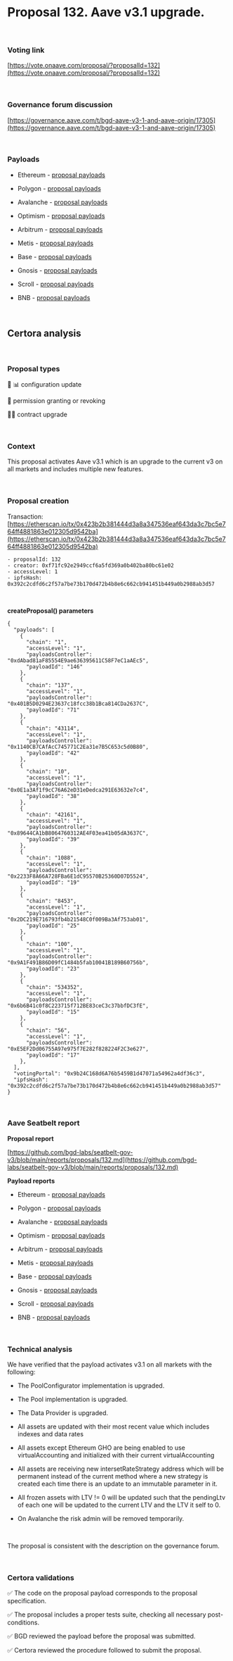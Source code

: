 # Proposal 132. Aave v3.1 upgrade.

<br>

### Voting link

[https://vote.onaave.com/proposal/?proposalId=132](https://vote.onaave.com/proposal/?proposalId=132)

<br>

### Governance forum discussion

[https://governance.aave.com/t/bgd-aave-v3-1-and-aave-origin/17305](https://governance.aave.com/t/bgd-aave-v3-1-and-aave-origin/17305)

<br>

### Payloads

* Ethereum - [proposal payloads](https://etherscan.io/address/0x3bf13188225532Dbd685E2c61b78764F97082D7C#code#F1#L1)

* Polygon - [proposal payloads](https://polygonscan.com/address/0xA90ea303522c0df5028687aF2aD6D9231325Abe1#code#F1#L1)

* Avalanche - [proposal payloads](https://snowtrace.io/address/0x790B67496cB43b25527451Ff8f954e9198EC9bAb/contract/43114/code)

* Optimism - [proposal payloads](https://optimistic.etherscan.io/address/0x9F6C2BC9464213b3C71B2b19A80fc3d56a48342F#code#F1#L1)

* Arbitrum - [proposal payloads](https://arbiscan.io/address/0x9F6C2BC9464213b3C71B2b19A80fc3d56a48342F#code#F1#L1)

* Metis - [proposal payloads](https://explorer.metis.io/address/0x9720ce2Cd5742197D6793723B256282a8920Ed86/contract/1088/code#loaded)

* Base - [proposal payloads](https://basescan.org/address/0x0Ec40C6dA8C7fc6E39BBCe8c6f24c894389a69A7#code#F1#L1)

* Gnosis - [proposal payloads](https://gnosisscan.io/address/0xb7F0202604eF32AaAbdD79053a8777e928EdF70E#code#F1#L1)

* Scroll - [proposal payloads](https://scrollscan.com/address/0xa91a89a230568A86FC3E72610baeB0D917453790#code#F1#L1)

* BNB - [proposal payloads](https://bscscan.com/address/0xCa6dFc503f7024CB599Be40628232D74393C5d70#code#F1#L1)

<br>

## Certora analysis

<br>

### Proposal types

:wrench: :bar_chart: configuration update

:handshake: permission granting or revoking

:scroll::small_red_triangle: contract upgrade

<br>

### Context

This proposal activates Aave v3.1 which is an upgrade to the current v3 on all markets and includes multiple new features.

<br>

### Proposal creation

Transaction: [https://etherscan.io/tx/0x423b2b381444d3a8a347536eaf643da3c7bc5e764ff4881863e012305d9542ba](https://etherscan.io/tx/0x423b2b381444d3a8a347536eaf643da3c7bc5e764ff4881863e012305d9542ba)

```
- proposalId: 132
- creator: 0xf71fc92e2949ccf6a5fd369a0b402ba80bc61e02
- accessLevel: 1
- ipfsHash: 0x392c2cdfd6c2f57a7be73b170d472b4b8e6c662cb941451b449a0b2988ab3d57
```

<br>

**createProposal() parameters**

```
{
  "payloads": [ 
    { 
      "chain": "1", 
      "accessLevel": "1", 
      "payloadsController": "0xdAbad81aF85554E9ae636395611C58F7eC1aAEc5", 
      "payloadId": "146" 
    }, 
    { 
      "chain": "137", 
      "accessLevel": "1", 
      "payloadsController": "0x401B5D0294E23637c18fcc38b1Bca814CDa2637C", 
      "payloadId": "71" 
    }, 
    { 
      "chain": "43114", 
      "accessLevel": "1", 
      "payloadsController": "0x1140CB7CAfAcC745771C2Ea31e7B5C653c5d0B80", 
      "payloadId": "42" 
    }, 
    { 
      "chain": "10", 
      "accessLevel": "1", 
      "payloadsController": "0x0E1a3Af1f9cC76A62eD31eDedca291E63632e7c4", 
      "payloadId": "38" 
    }, 
    { 
      "chain": "42161", 
      "accessLevel": "1", 
      "payloadsController": "0x89644CA1bB8064760312AE4F03ea41b05dA3637C", 
      "payloadId": "39" 
    }, 
    { 
      "chain": "1088", 
      "accessLevel": "1", 
      "payloadsController": "0x2233F8A66A728FBa6E1dC95570B25360D07D5524", 
      "payloadId": "19" 
    }, 
    { 
      "chain": "8453", 
      "accessLevel": "1", 
      "payloadsController": "0x2DC219E716793fb4b21548C0f009Ba3Af753ab01", 
      "payloadId": "25" 
    }, 
    { 
      "chain": "100", 
      "accessLevel": "1", 
      "payloadsController": "0x9A1F491B86D09fC1484b5fab10041B189B60756b", 
      "payloadId": "23" 
    }, 
    { 
      "chain": "534352", 
      "accessLevel": "1", 
      "payloadsController": "0x6b6B41c0f8C223715f712BE83ceC3c37bbfDC3fE", 
      "payloadId": "15" 
    }, 
    { 
      "chain": "56", 
      "accessLevel": "1", 
      "payloadsController": "0xE5EF2Dd06755A97e975f7E282f828224F2C3e627", 
      "payloadId": "17" 
    }, 
  ], 
  "votingPortal": "0x9b24C168d6A76b5459B1d47071a54962a4df36c3", 
  "ipfsHash": "0x392c2cdfd6c2f57a7be73b170d472b4b8e6c662cb941451b449a0b2988ab3d57" 
}
```

<br>

### Aave Seatbelt report

**Proposal report**

[https://github.com/bgd-labs/seatbelt-gov-v3/blob/main/reports/proposals/132.md](https://github.com/bgd-labs/seatbelt-gov-v3/blob/main/reports/proposals/132.md)

**Payload reports**

* Ethereum - [proposal payloads](https://github.com/bgd-labs/seatbelt-gov-v3/blob/main/reports/payloads/1/0xdAbad81aF85554E9ae636395611C58F7eC1aAEc5/146.md)

* Polygon - [proposal payloads](https://github.com/bgd-labs/seatbelt-gov-v3/blob/main/reports/payloads/137/0x401B5D0294E23637c18fcc38b1Bca814CDa2637C/71.md)

* Avalanche - [proposal payloads](https://github.com/bgd-labs/seatbelt-gov-v3/blob/main/reports/payloads/43114/0x1140CB7CAfAcC745771C2Ea31e7B5C653c5d0B80/42.md)

* Optimism - [proposal payloads](https://github.com/bgd-labs/seatbelt-gov-v3/blob/main/reports/payloads/10/0x0E1a3Af1f9cC76A62eD31eDedca291E63632e7c4/38.md)

* Arbitrum - [proposal payloads](https://github.com/bgd-labs/seatbelt-gov-v3/blob/main/reports/payloads/42161/0x89644CA1bB8064760312AE4F03ea41b05dA3637C/39.md)

* Metis - [proposal payloads](https://github.com/bgd-labs/seatbelt-gov-v3/blob/main/reports/payloads/1088/0x2233F8A66A728FBa6E1dC95570B25360D07D5524/19_forge.md)

* Base - [proposal payloads](https://github.com/bgd-labs/seatbelt-gov-v3/blob/main/reports/payloads/8453/0x2DC219E716793fb4b21548C0f009Ba3Af753ab01/25.md)

* Gnosis - [proposal payloads](https://github.com/bgd-labs/seatbelt-gov-v3/blob/main/reports/payloads/100/0x9A1F491B86D09fC1484b5fab10041B189B60756b/23.md)

* Scroll - [proposal payloads](https://github.com/bgd-labs/seatbelt-gov-v3/blob/main/reports/payloads/534352/0x6b6B41c0f8C223715f712BE83ceC3c37bbfDC3fE/15_forge.md)

* BNB - [proposal payloads](https://github.com/bgd-labs/seatbelt-gov-v3/blob/main/reports/payloads/56/0xE5EF2Dd06755A97e975f7E282f828224F2C3e627/17.md)
<br>

### Technical analysis

We have verified that the payload activates v3.1 on all markets with the following:

- The PoolConfigurator implementation is upgraded.

- The Pool implementation is upgraded.

- The Data Provider is upgraded.

- All assets are updated with their most recent value which includes indexes and data rates

- All assets except Ethereum GHO are being enabled to use virtualAccounting and initialized with their current virtualAccounting

- All assets are receiving new intersetRateStrategy address which will be permanent instead of the current method where a new strategy is created each time there is an update to an immutable parameter in it.

- All frozen assets with LTV != 0 will be updated such that the pendingLtv of each one will be updated to the current LTV and the LTV it self to 0.

- On Avalanche the risk admin will be removed temporarily.

<br>

The proposal is consistent with the description on the governance forum.

<br>

### Certora validations

:white_check_mark: The code on the proposal payload corresponds to the proposal specification.

:white_check_mark: The proposal includes a proper tests suite, checking all necessary post-conditions.

:white_check_mark: BGD reviewed the payload before the proposal was submitted.

:white_check_mark: Certora reviewed the procedure followed to submit the proposal.

